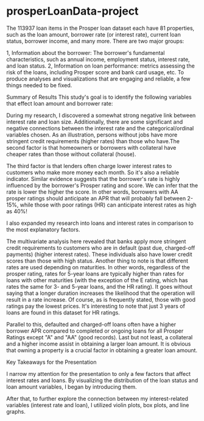 # prosperLoanData-project
The 113937 loan items in the Prosper loan dataset each have 81 properties, such as the loan amount, borrower rate (or interest rate), current loan status, borrower income, and many more.
There are two major groups:

1, Information about the borrower: The borrower's fundamental characteristics, such as annual income, employment status, interest rate, and loan status.
2, Information on loan performance: metrics assessing the risk of the loans, including Prosper score and bank card usage, etc. To produce analyses and visualizations that are engaging and reliable, a few things needed to be fixed.

Summary of Results
This study's goal is to identify the following variables that effect loan amount and borrower rate:

During my research, I discovered a somewhat strong negative link between interest rate and loan size. Additionally, there are some significant and negative connections between the interest rate and the categorical/ordinal variables chosen. As an illustration, persons without jobs have more stringent credit requirements (higher rates) than those who have.The second factor is that homeowners or borrowers with collateral have cheaper rates than those without collateral (house).

The third factor is that lenders often charge lower interest rates to customers who make more money each month. So it's also a reliable indicator. Similar evidence suggests that the borrower's rate is highly influenced by the borrower's Prosper rating and score. We can infer that the rate is lower the higher the score. In other words, borrowers with AA prosper ratings should anticipate an APR that will probably fall between 2-15%, while those with poor ratings (HR) can anticipate interest rates as high as 40%!

I also expanded my research into loans and interest rates in comparison to the most explanatory factors.

The multivariate analysis here revealed that banks apply more stringent credit requirements to customers who are in default (past due, charged-off payments) (higher interest rates). These individuals also have lower credit scores than those with high status.
Another thing to note is that different rates are used depending on maturities. In other words, regardless of the prosper rating, rates for 5-year loans are typically higher than rates for loans with other maturities (with the exception of the E rating, which has rates the same for 3- and 5-year loans, and the HR rating). It goes without saying that a longer duration increases the likelihood that the operation will result in a rate increase. Of course, as is frequently stated, those with good ratings pay the lowest prices. It's interesting to note that just 3 years of loans are found in this dataset for HR ratings.

Parallel to this, defaulted and charged-off loans often have a higher borrower APR compared to completed or ongoing loans for all Prosper Ratings except "A" and "AA" (good records).
Last but not least, a collateral and a higher income assist in obtaining a larger loan amount. It is obvious that owning a property is a crucial factor in obtaining a greater loan amount.

Key Takeaways for the Presentation

I narrow my attention for the presentation to only a few factors that affect interest rates and loans. By visualizing the distribution of the loan status and loan amount variables, I began by introducing them.

After that, to further explore the connection between my interest-related variables (interest rate and loan), I utilized violin plots, box plots, and line graphs.
